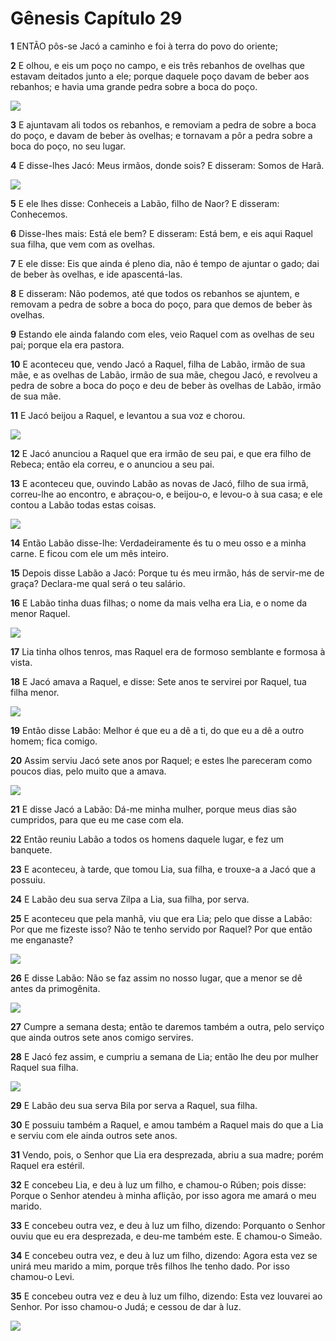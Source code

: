 # Gênesis Capítulo 29

**1** 	ENTÃO pôs-se Jacó a caminho e foi à terra do povo do oriente;

**2** 	E olhou, e eis um poço no campo, e eis três rebanhos de ovelhas que estavam deitados junto a ele; porque daquele poço davam de beber aos rebanhos; e havia uma grande pedra sobre a boca do poço.

![](../Images/SweetPublishing/1-29-1.jpg) 

**3** 	E ajuntavam ali todos os rebanhos, e removiam a pedra de sobre a boca do poço, e davam de beber às ovelhas; e tornavam a pôr a pedra sobre a boca do poço, no seu lugar.

**4** 	E disse-lhes Jacó: Meus irmãos, donde sois? E disseram: Somos de Harã.

![](../Images/SweetPublishing/1-29-2.jpg) 

**5** 	E ele lhes disse: Conheceis a Labão, filho de Naor? E disseram: Conhecemos.

**6** 	Disse-lhes mais: Está ele bem? E disseram: Está bem, e eis aqui Raquel sua filha, que vem com as ovelhas.

**7** 	E ele disse: Eis que ainda é pleno dia, não é tempo de ajuntar o gado; dai de beber às ovelhas, e ide apascentá-las.

**8** 	E disseram: Não podemos, até que todos os rebanhos se ajuntem, e removam a pedra de sobre a boca do poço, para que demos de beber às ovelhas.

**9** 	Estando ele ainda falando com eles, veio Raquel com as ovelhas de seu pai; porque ela era pastora.

**10** 	E aconteceu que, vendo Jacó a Raquel, filha de Labão, irmão de sua mãe, e as ovelhas de Labão, irmão de sua mãe, chegou Jacó, e revolveu a pedra de sobre a boca do poço e deu de beber às ovelhas de Labão, irmão de sua mãe.

**11** 	E Jacó beijou a Raquel, e levantou a sua voz e chorou.

![](../Images/SweetPublishing/1-29-3.jpg) 

**12** 	E Jacó anunciou a Raquel que era irmão de seu pai, e que era filho de Rebeca; então ela correu, e o anunciou a seu pai.

**13** 	E aconteceu que, ouvindo Labão as novas de Jacó, filho de sua irmã, correu-lhe ao encontro, e abraçou-o, e beijou-o, e levou-o à sua casa; e ele contou a Labão todas estas coisas.

![](../Images/SweetPublishing/1-29-4.jpg) 

**14** 	Então Labão disse-lhe: Verdadeiramente és tu o meu osso e a minha carne. E ficou com ele um mês inteiro.

**15** 	Depois disse Labão a Jacó: Porque tu és meu irmão, hás de servir-me de graça? Declara-me qual será o teu salário.

**16** 	E Labão tinha duas filhas; o nome da mais velha era Lia, e o nome da menor Raquel.

![](../Images/SweetPublishing/1-29-5.jpg) 

**17** 	Lia tinha olhos tenros, mas Raquel era de formoso semblante e formosa à vista.

**18** 	E Jacó amava a Raquel, e disse: Sete anos te servirei por Raquel, tua filha menor.

![](../Images/SweetPublishing/1-29-6.jpg) 

**19** 	Então disse Labão: Melhor é que eu a dê a ti, do que eu a dê a outro homem; fica comigo.

**20** 	Assim serviu Jacó sete anos por Raquel; e estes lhe pareceram como poucos dias, pelo muito que a amava.

![](../Images/SweetPublishing/1-29-7.jpg) 

**21** 	E disse Jacó a Labão: Dá-me minha mulher, porque meus dias são cumpridos, para que eu me case com ela.

**22** 	Então reuniu Labão a todos os homens daquele lugar, e fez um banquete.

**23** 	E aconteceu, à tarde, que tomou Lia, sua filha, e trouxe-a a Jacó que a possuiu.

**24** 	E Labão deu sua serva Zilpa a Lia, sua filha, por serva.

**25** 	E aconteceu que pela manhã, viu que era Lia; pelo que disse a Labão: Por que me fizeste isso? Não te tenho servido por Raquel? Por que então me enganaste?

![](../Images/SweetPublishing/1-29-8.jpg) 

**26** 	E disse Labão: Não se faz assim no nosso lugar, que a menor se dê antes da primogênita.

![](../Images/SweetPublishing/1-29-9.jpg) 

**27** 	Cumpre a semana desta; então te daremos também a outra, pelo serviço que ainda outros sete anos comigo servires.

**28** 	E Jacó fez assim, e cumpriu a semana de Lia; então lhe deu por mulher Raquel sua filha.

![](../Images/SweetPublishing/1-29-10.jpg) 

**29** 	E Labão deu sua serva Bila por serva a Raquel, sua filha.

**30** 	E possuiu também a Raquel, e amou também a Raquel mais do que a Lia e serviu com ele ainda outros sete anos.

**31** 	Vendo, pois, o Senhor que Lia era desprezada, abriu a sua madre; porém Raquel era estéril.

**32** 	E concebeu Lia, e deu à luz um filho, e chamou-o Rúben; pois disse: Porque o Senhor atendeu à minha aflição, por isso agora me amará o meu marido.

**33** 	E concebeu outra vez, e deu à luz um filho, dizendo: Porquanto o Senhor ouviu que eu era desprezada, e deu-me também este. E chamou-o Simeão.

**34** 	E concebeu outra vez, e deu à luz um filho, dizendo: Agora esta vez se unirá meu marido a mim, porque três filhos lhe tenho dado. Por isso chamou-o Levi.

**35** 	E concebeu outra vez e deu à luz um filho, dizendo: Esta vez louvarei ao Senhor. Por isso chamou-o Judá; e cessou de dar à luz.

![](../Images/SweetPublishing/1-29-11.jpg) 

